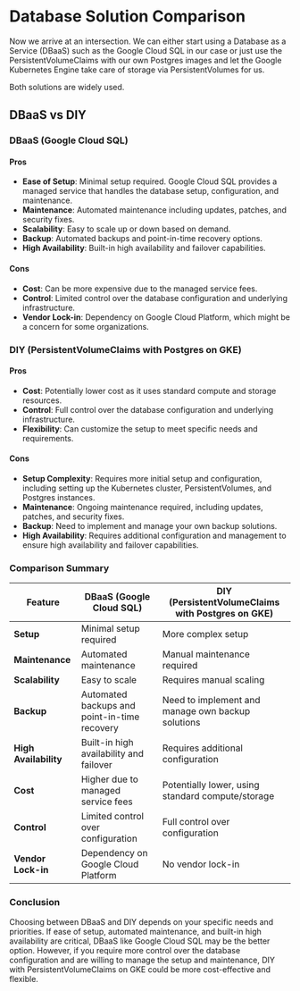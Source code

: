 # Database Solution Comparison

Now we arrive at an intersection. We can either start using a Database as a Service (DBaaS) such as the Google Cloud SQL in our case or just use the PersistentVolumeClaims with our own Postgres images and let the Google Kubernetes Engine take care of storage via PersistentVolumes for us.

Both solutions are widely used.

## DBaaS vs DIY

### DBaaS (Google Cloud SQL)

#### Pros
- **Ease of Setup**: Minimal setup required. Google Cloud SQL provides a managed service that handles the database setup, configuration, and maintenance.
- **Maintenance**: Automated maintenance including updates, patches, and security fixes.
- **Scalability**: Easy to scale up or down based on demand.
- **Backup**: Automated backups and point-in-time recovery options.
- **High Availability**: Built-in high availability and failover capabilities.

#### Cons
- **Cost**: Can be more expensive due to the managed service fees.
- **Control**: Limited control over the database configuration and underlying infrastructure.
- **Vendor Lock-in**: Dependency on Google Cloud Platform, which might be a concern for some organizations.

### DIY (PersistentVolumeClaims with Postgres on GKE)

#### Pros
- **Cost**: Potentially lower cost as it uses standard compute and storage resources.
- **Control**: Full control over the database configuration and underlying infrastructure.
- **Flexibility**: Can customize the setup to meet specific needs and requirements.

#### Cons
- **Setup Complexity**: Requires more initial setup and configuration, including setting up the Kubernetes cluster, PersistentVolumes, and Postgres instances.
- **Maintenance**: Ongoing maintenance required, including updates, patches, and security fixes.
- **Backup**: Need to implement and manage your own backup solutions.
- **High Availability**: Requires additional configuration and management to ensure high availability and failover capabilities.

### Comparison Summary

| Feature                | DBaaS (Google Cloud SQL)                                | DIY (PersistentVolumeClaims with Postgres on GKE) |
|------------------------|---------------------------------------------------------|---------------------------------------------------|
| **Setup**              | Minimal setup required                                  | More complex setup                                |
| **Maintenance**        | Automated maintenance                                   | Manual maintenance required                       |
| **Scalability**        | Easy to scale                                           | Requires manual scaling                           |
| **Backup**             | Automated backups and point-in-time recovery            | Need to implement and manage own backup solutions |
| **High Availability**  | Built-in high availability and failover                 | Requires additional configuration                 |
| **Cost**               | Higher due to managed service fees                      | Potentially lower, using standard compute/storage |
| **Control**            | Limited control over configuration                      | Full control over configuration                   |
| **Vendor Lock-in**     | Dependency on Google Cloud Platform                     | No vendor lock-in                                 |

### Conclusion

Choosing between DBaaS and DIY depends on your specific needs and priorities. If ease of setup, automated maintenance, and built-in high availability are critical, DBaaS like Google Cloud SQL may be the better option. However, if you require more control over the database configuration and are willing to manage the setup and maintenance, DIY with PersistentVolumeClaims on GKE could be more cost-effective and flexible.
